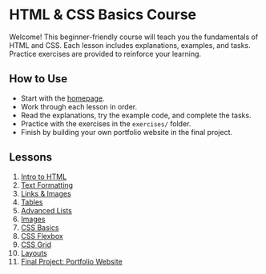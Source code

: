 # HTML & CSS Basics Course

Welcome! This beginner-friendly course will teach you the fundamentals of HTML and CSS. Each lesson includes explanations, examples, and tasks. Practice exercises are provided to reinforce your learning.

## How to Use

- Start with the [homepage](./index.html).
- Work through each lesson in order.
- Read the explanations, try the example code, and complete the tasks.
- Practice with the exercises in the `exercises/` folder.
- Finish by building your own portfolio website in the final project.

## Lessons

1. [Intro to HTML](./lessons/01-intro-to-html/index.html)
2. [Text Formatting](./lessons/02-text-formatting/index.html)
3. [Links & Images](./lessons/03-links-images/index.html)
4. [Tables](./lessons/04-tables/index.html)
5. [Advanced Lists](./lessons/05-advanced-lists/index.html)
6. [Images](./lessons/06-images/index.html)
7. [CSS Basics](./lessons/07-css-basics/index.html)
8. [CSS Flexbox](./lessons/08-css-flexbox/index.html)
9. [CSS Grid](./lessons/09-css-grid/index.html)
10. [Layouts](./lessons/10-layouts/index.html)
11. [Final Project: Portfolio Website](./lessons/11-final-project/index.html)
